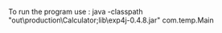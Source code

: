 To run the program use :
java -classpath "out\production\Calculator;lib\exp4j-0.4.8.jar" com.temp.Main